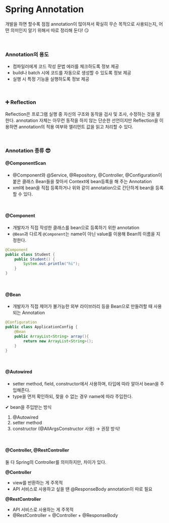 # Spring Annotation

개발을 하면 할수록 점점 annotation이 많아져서 확실히 무슨 목적으로 사용되는지, 어떤 의미인지 알기 위해서 따로 정리해 둔다! 😏

<br>

### Annotation의 용도

+ 컴파일러에게 코드 작성 문법 에러를 체크하도록 정보 제공
+ build나 batch 시에 코드를 자동으로 생성할 수 있도록 정보 제공
+ 실행 시 특정 기능을 실행하도록 정보 제공

<br>

### ➕ Reflection

Reflection은 프로그램 실행 중 자신의 구조와 동작을 검사 및 조사, 수정하는 것을 말한다. annotation 자체는 아무런 동작을 하지 않는 단순한 선언이지만 Reflection을 이용하면 annotation의 적용 여부와 엘리먼트 값을 읽고 처리할 수 있다.

<br>

### Annotation 종류 😎

#### @ComponentScan

+ @Component와 @Service, @Repository, @Controller, @Configuration이 붙은 클래스 Bean들을 찾아서 Context에 bean등록을 해 주는 Annotation
+ xml에 bean을 직접 등록하거나 위와 같이 annotation으로 간단하게 bean을 등록할 수 있다.

<br>

#### @Component

+ 개발자가 직접 작성한 클래스를 bean으로 등록하기 위한 annotation
+ `@Bean`과 다르게 `@Component`는 name이 아닌 value를 이용해 Bean의 이름을 지정한다.

```java
@Component
public class Student {
    public Student() {
        System.out.println("hi");
    }
}
```

<br>

#### @Bean

+ 개발자가 직접 제어가 불가능한 외부 라이브러리 등을 Bean으로 만들려할 때 사용되는 Annotation

```java
@Configuration
public class ApplicationConfig {    
    @Bean
    public ArrayList<String> array(){
        return new ArrayList<String>();
    }   
}
```

<br>

#### @Autowired

+ setter method, field, constructor에서 사용하며, 타입에 따라 알아서 bean을 주입해준다.
+ type을 먼저 확인하되, 찾을 수 없는 경우 name에 따라 주입한다.

✔ bean을 주입받는 방식

1. @Autowired
2. setter method
3. constructor (@AllArgsConstructor 사용) → 권장 방식!

<br>

#### @Controller, @RestController

둘 다 Spring의 Controller를 의미하지만, 차이가 있다.

**@Controller**

+ view를 반환하는 게 주목적
+ API 서비스로 사용하고 싶을 땐 @ResponseBody annotation이 따로 필요

**@RestController**

+ API 서비스로 사용하는 게 주목적
+ @RestController = @Controller + @ResponseBody

<br>
